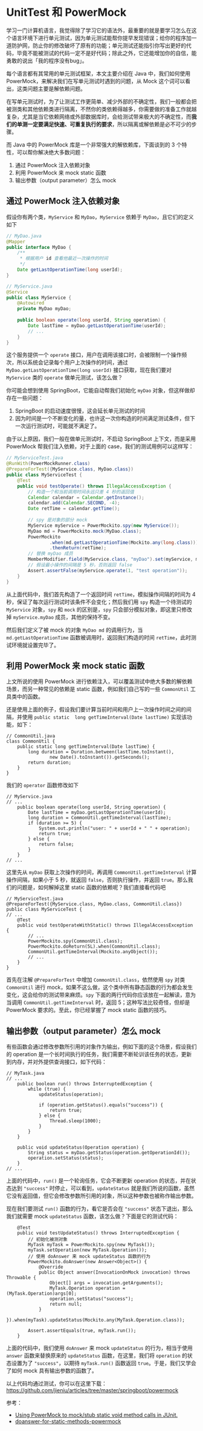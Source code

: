 # UnitTest 和 PowerMock

学习一门计算机语言，我觉得除了学习它的语法外，最重要的就是要学习怎么在这个语言环境下进行单元测试，因为单元测试能帮你提早发现错误；给你的程序加一道防护网，防止你的修改破坏了原有的功能；单元测试还能指引你写出更好的代码，毕竟不能被测试的代码一定不是好代码；除此之外，它还能增加你的自信，能勇敢的说出「我的程序没有bug」。

每个语言都有其常用的单元测试框架，本文主要介绍在 Java 中，我们如何使用 PowerMock，来解决我们在写单元测试时遇到的问题，从 Mock 这个词可以看出，这类问题主要是解依赖问题。

在写单元测试时，为了让测试工作更简单、减少外部的不确定性，我们一般都会把被测类和其他依赖类进行隔离，不然你的类依赖得越多，你需要做的准备工作就越复杂，尤其是当它依赖网络或外部数据库时，会给测试带来极大的不确定性，而**我们的单测一定要满足快速、可重复执行的要求**，所以隔离或解依赖是必不可少的步骤。

而 Java 中的 PowerMock 库是一个非常强大的解依赖库，下面谈到的 3 个特性，可以帮你解决绝大多数问题：

1. 通过 PowerMock 注入依赖对象
2. 利用 PowerMock 来 mock static 函数
3. 输出参数（output parameter）怎么 mock

## 通过 PowerMock 注入依赖对象

假设你有两个类，`MyService` 和 `MyDao`，`MyService` 依赖于 `MyDao`，且它们的定义如下

```java
// MyDao.java
@Mapper
public interface MyDao {
    /**
     * 根据用户 id 查看他最近一次操作的时间
     */
    Date getLastOperationTime(long userId);
}

// MyService.java
@Service
public class MyService {
	@Autowired
	private MyDao myDao;
	
    public boolean operate(long userId, String operation) {
        Date lastTime = myDao.getLastOperationTime(userId);
        // ...
    }
}
```

这个服务提供一个 `operate` 接口，用户在调用该接口时，会被限制一个操作频次，所以系统会记录每个用户上次操作的时间，通过 `MyDao.getLastOperationTime(long userId)` 接口获取，现在我们要对 `MyService` 类的 `operate` 做单元测试，该怎么做？

你可能会想到使用 SpringBoot，它能自动帮我们初始化 `myDao` 对象，但这样做却存在一些问题：

1. SpringBoot 的启动速度很慢，这会延长单元测试的时间
2. 因为时间是一个不断变化的量，也许这一次你构造的时间满足测试条件，但下一次运行测试时，可能就不满足了。

由于以上原因，我们一般在做单元测试时，不启动 SpringBoot 上下文，而是采用 PowerMock 帮我们注入依赖，对于上面的 case，我们的测试用例可以这样写：

```java
// MyServiceTest.java
@RunWith(PowerMockRunner.class)
@PrepareForTest({MyService.class, MyDao.class})
public class MyServiceTest {
    @Test
    public void testOperate() throws IllegalAccessException {
        // 构造一个和当前调用时间永远只差 4 秒的返回值
    	Calendar calendar = Calendar.getInstance();
        calendar.add(Calendar.SECOND, -4);
        Date retTime = calendar.getTime();
        
        // spy 是对象的部分 mock
        MyService myService = PowerMockito.spy(new MyService());
        MyDao md = PowerMockito.mock(MyDao.class);
        PowerMockito
                .when(md.getLastOperationTime(Mockito.any(long.class)))
                .thenReturn(retTime);
        // 替换 myDao 成员
        MemberModifier.field(MyService.class, "myDao").set(myService, md);
        // 假设最小操作的间隔是 5 秒，否则返回 false
        Assert.assertFalse(myService.operate(1, "test operation"));
    }
}
```

从上面代码中，我们首先构造了一个返回时间 `retTime`，模拟操作间隔的时间为 4 秒，保证了每次运行测试时该条件不会变化；然后我们用 `spy` 构造一个待测试的 `MyService` 对象，`spy` 和 `mock` 的区别是，`spy` 只会部分模拟对象，即这里只修改掉 `myService.myDao` 成员，其他的保持不变。

然后我们定义了被 mock 的对象 `MyDao md` 的调用行为，当 `md.getLastOperationTime` 函数被调用时，返回我们构造的时间 `retTime`，此时测试环境就设置完毕了。

## 利用 PowerMock 来 mock static 函数

上文所说的使用 PowerMock 进行依赖注入，可以覆盖测试中绝大多数的解依赖场景，而另一种常见的依赖是 static 函数，例如我们自己写的一些 `CommonUtil` 工具类中的函数。

还是使用上面的例子，假设我们要计算当前时间和用户上一次操作时间之间的间隔，并使用 `public static  long getTimeInterval(Date lastTime)` 实现该功能，如下：

```
// CommonUtil.java
class CommonUtil {
    public static long getTimeInterval(Date lastTime) {
        long duration = Duration.between(lastTime.toInstant(),
                new Date().toInstant()).getSeconds();
        return duration; 
    }
}
```

我们的 `operator` 函数修改如下

```
// MyService.java
// ...
    public boolean operate(long userId, String operation) {
        Date lastTime = myDao.getLastOperationTime(userId);
        long duration = CommonUtil.getTimeInterval(lastTime);
        if (duration >= 5) {
            System.out.println("user: " + userId + " " + operation);
            return true;
        } else {
            return false;
        }
    }
// ...
```

这里先从 `myDao` 获取上次操作的时间，再调用 `CommonUtil.getTimeInterval` 计算操作间隔，如果小于 5 秒，就返回 `false`，否则执行操作，并返回 `true`。那么我们的问题是，如何解掉这里 static 函数的依赖呢？我们直接看代码吧

```
// MyServiceTest.java
@PrepareForTest({MyService.class, MyDao.class, CommonUtil.class})
public class MyServiceTest {
// ...
    @Test
    public void testOperateWithStatic() throws IllegalAccessException {
        // ...
        PowerMockito.spy(CommonUtil.class);
        PowerMockito.doReturn(5L).when(CommonUtil.class);
        CommonUtil.getTimeInterval(Mockito.anyObject());
        // ...
    }
}
```

首先在注解 `@PrepareForTest` 中增加 `CommonUtil.class`，依然使用 `spy` 对类 `CommonUtil` 进行 mock，如果不这么做，这个类中所有静态函数的行为都会发生变化，这会给你的测试带来麻烦。`spy` 下面的两行代码你应该放在一起解读，意为当调用 `CommonUtil.getTimeInterval` 时，返回 5；这种写法比较奇怪，但却是 PowerMock 要求的。至此，你已经掌握了 mock static 函数的技巧。

## 输出参数（output parameter）怎么 mock

有些函数会通过修改参数所引用的对象作为输出，例如下面的这个场景，假设我们的 operation 是一个长时间执行的任务，我们需要不断轮训该任务的状态，更新到内存，并对外提供查询接口，如下代码：

```
// MyTask.java
// ...
    public boolean run() throws InterruptedException {
        while (true) {
            updateStatus(operation);

            if (operation.getStatus().equals("success")) {
                return true;
            } else {
                Thread.sleep(1000);
            }
        }
    }

    public void updateStatus(Operation operation) {
        String status = myDao.getStatus(operation.getOperationId());
        operation.setStatus(status);
    }
// ...
```

上面的代码中，`run()` 是一个轮询任务，它会不断更新 operation 的状态，并在状态达到 `"success"` 时停止，可以看到，`updateStatus` 就是我们所说的函数，虽然它没有返回值，但它会修改参数所引用的对象，所以这种参数也被称作输出参数。

现在我们要测试 `run()` 函数的行为，看它是否会在 `"success"` 状态下退出，那么我们就需要 mock `updateStatus` 函数，该怎么做？下面是它的测试代码：

```
    @Test
    public void testUpdateStatus() throws InterruptedException {
        // 初始化被测对象
        MyTask myTask = PowerMockito.spy(new MyTask());
        myTask.setOperation(new MyTask.Operation());
        // 使用 doAnswer 来 mock updateStatus 函数的行为
        PowerMockito.doAnswer(new Answer<Object>() {
            @Override
            public Object answer(InvocationOnMock invocation) throws Throwable {
                Object[] args = invocation.getArguments();
                MyTask.Operation operation = (MyTask.Operation)args[0];
                operation.setStatus("success");
                return null;
            }
        }).when(myTask).updateStatus(Mockito.any(MyTask.Operation.class));

        Assert.assertEquals(true, myTask.run());
    }
```

上面的代码中，我们使用 `doAnswer` 来 mock `updateStatus` 的行为，相当于使用 `answer` 函数来替换原来的 `updateStatus` 函数，在这里，我们将 `operation` 的状态设置为了 `"success"`，以期待 `myTask.run()` 函数返回 `true`。于是，我们又学会了如何 mock 具有输出参数的函数了。



 以上代码均通过测试，你可以在这里下载：https://github.com/jieniu/articles/tree/master/springboot/powermock

参考：

* [Using PowerMock to mock/stub static void method calls in JUnit.](https://tarunsapra.wordpress.com/2011/07/31/mocking-static-void-calls-with-powermock-junit/)
* [doanswer-for-static-methods-powermock](https://stackoverflow.com/questions/18069396/doanswer-for-static-methods-powermock)